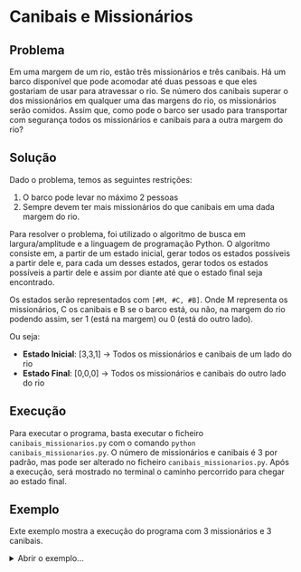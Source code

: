 # Canibais e Missionários

## Problema

Em uma margem de um rio, estão três missionários e três canibais. Há um barco disponível que pode acomodar até duas pessoas e que eles gostariam de usar para atravessar o rio. Se número dos canibais superar o dos missionários em qualquer uma das margens do rio, os missionários serão comidos. Assim que, como pode o barco ser usado para transportar com segurança todos os missionários e canibais para a outra margem do rio?

## Solução

Dado o problema, temos as seguintes restrições:

1. O barco pode levar no máximo 2 pessoas
2. Sempre devem ter mais missionários do que canibais em uma dada margem do rio.

Para resolver o problema, foi utilizado o algoritmo de busca em largura/amplitude e a linguagem de programação Python.
O algoritmo consiste em, a partir de um estado inicial, gerar todos os estados possíveis a partir dele e, para cada um desses estados, gerar todos os estados possíveis a partir dele e assim por diante até que o estado final seja encontrado.

Os estados serão representados com `[#M, #C, #B]`.
Onde M representa os missionários, C os canibais e B se o barco está, ou não, na margem do rio podendo assim, ser 1 (está na margem) ou 0 (está do outro lado).

Ou seja:

- **Estado Inicial**: [3,3,1] -> Todos os missionários e canibais de um lado do rio
- **Estado Final**: [0,0,0] -> Todos os missionários e canibais do outro lado do rio

## Execução

Para executar o programa, basta executar o ficheiro `canibais_missionarios.py` com o comando `python canibais_missionarios.py`. O número de missionários e canibais é 3 por padrão, mas pode ser alterado no ficheiro `canibais_missionarios.py`. Após a execução, será mostrado no terminal o caminho percorrido para chegar ao estado final.

## Exemplo

Exte exemplo mostra a execução do programa com 3 missionários e 3 canibais.

 <details>
      <summary>Abrir o exemplo...</summary>
      <br>


```
------------
Movimento # 0

[3, 3, 1]
Missionários: 3
Canibais: 3
Posição do barco: 1
------------

------------
Movimento # 1

[3, 1, 0]
Missionários: 3
Canibais: 1
Posição do barco: 0
------------

------------
Movimento # 2

[3, 2, 1]
Missionários: 3
Canibais: 2
Posição do barco: 1
------------

------------
Movimento # 3

[3, 0, 0]
Missionários: 3
Canibais: 0
Posição do barco: 0
------------

------------
Movimento # 4

[3, 1, 1]
Missionários: 3
Canibais: 1
Posição do barco: 1
------------

------------
Movimento # 5

[1, 1, 0]
Missionários: 1
Canibais: 1
Posição do barco: 0
------------

------------
Movimento # 6

[2, 2, 1]
Missionários: 2
Canibais: 2
Posição do barco: 1
------------

------------
Movimento # 7

[0, 2, 0]
Missionários: 0
Canibais: 2
Posição do barco: 0
------------

------------
Movimento # 8

[0, 3, 1]
Missionários: 0
Canibais: 3
Posição do barco: 1
------------

------------
Movimento # 9

[0, 1, 0]
Missionários: 0
Canibais: 1
Posição do barco: 0
------------

------------
Movimento # 10

[0, 2, 1]
Missionários: 0
Canibais: 2
Posição do barco: 1
------------

------------
Movimento # 11

[0, 0, 0]
Missionários: 0
Canibais: 0
Posição do barco: 0
------------
Total de Movimentos: 11
Trajecto percorrido: [[3, 3, 1], [3, 1, 0], [3, 2, 1], [3, 0, 0], [3, 1, 1], [1, 1, 0], [2, 2, 1], [0, 2, 0], [0, 3, 1], [0, 1, 0], [0, 2, 1], [0, 0, 0]]
```

</details>
